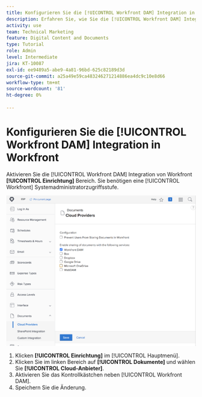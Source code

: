 ```yaml
---
title: Konfigurieren Sie die [!UICONTROL Workfront DAM] Integration in Workfront
description: Erfahren Sie, wie Sie die [!UICONTROL Workfront DAM] Integration auf der Zugriffsebene des Systemadministrators.
activity: use
team: Technical Marketing
feature: Digital Content and Documents
type: Tutorial
role: Admin
level: Intermediate
jira: KT-10087
exl-id: ee9489a5-abe9-4a81-96bd-625c82189d3d
source-git-commit: a25a49e59ca483246271214886ea4dc9c10e8d66
workflow-type: tm+mt
source-wordcount: '81'
ht-degree: 0%

---
```


# Konfigurieren Sie die [!UICONTROL Workfront DAM] Integration in Workfront

Aktivieren Sie die [!UICONTROL Workfront DAM] Integration von Workfront **[!UICONTROL Einrichtung]** Bereich. Sie benötigen eine [!UICONTROL Workfront] Systemadministratorzugriffsstufe.

![Ein Screenshot der [!UICONTROL Cloud-Anbieter] Konfigurationsseite](assets/01-configure-the-integration-in-workfront.png)

1. Klicken **[!UICONTROL Einrichtung]** im [!UICONTROL Hauptmenü].
1. Klicken Sie im linken Bereich auf **[!UICONTROL Dokumente]** und wählen Sie **[!UICONTROL Cloud-Anbieter]**.
1. Aktivieren Sie das Kontrollkästchen neben [!UICONTROL Workfront DAM].
1. Speichern Sie die Änderung.

<!--
Learn more graphic and documentation article link, below
* Enabling Workfront DAM
 -->

